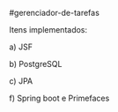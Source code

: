 #gerenciador-de-tarefas

Itens implementados:

a) JSF

b) PostgreSQL

c) JPA

f) Spring boot e Primefaces
